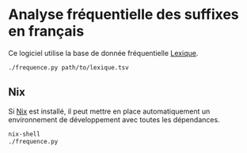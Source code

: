 # Analyse fréquentielle des suffixes en français

Ce logiciel utilise la base de donnée fréquentielle [Lexique](http://www.lexique.org/).

```sh
./frequence.py path/to/lexique.tsv
```

## Nix

Si [Nix](https://nixos.org/) est installé, il peut mettre en place automatiquement un environnement de développement avec toutes les dépendances.

```sh
nix-shell
./frequence.py
```
